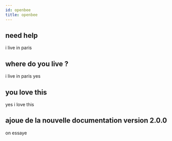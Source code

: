 ```yaml
---
id: openbee
title: openbee
---
```


## need help

i live in paris

## where do you live ?

i live in paris yes

## you love this

yes i love this

## ajoue de la nouvelle documentation version 2.0.0

on essaye